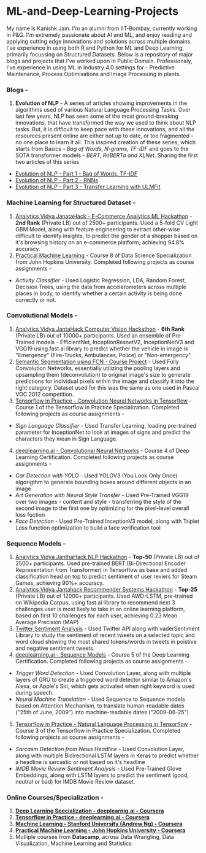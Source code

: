 # ML-and-Deep-Learning-Projects

My name is Kanishk Jain. I'm an alumni from IIT-Bombay, currently working in P&G. I'm extremely passionate about AI and ML, and enjoy reading and applying cutting edge innovations and solutions across multiple domains. I've experience in using both R and Python for ML and Deep Learning, primarily focussing on Structured Datasets. Below is a repository of major blogs and projects that I've worked upon in Public Domain. Professionaly, I've experience in using ML in Industry 4.0 settings for - Predictive Maintenance, Process Optimisations and Image Processing in plants.

### Blogs -
1. **Evolution of NLP** - A series of articles showing improvements in the algorithms used of various Natural Language Processing Tasks. Over last few years, NLP has seen some of the most ground-breaking innovations, that have transformed the way we used to think about NLP tasks. But, it is difficult to keep pace with these innovations, and all the resources present online are either not up to date, or too fragmented - no one place to learn it all. This inspired creation of these series, which starts from Basics - *Bag of Words*, *N-grams*, *TF-IDF* and goes to the SOTA transformer models - *BERT, RoBERTa and XLNet*. Sharing the first two articles of this series
  * [Evolution of NLP - Part 1 - Bag of Words, TF-IDF](https://medium.com/@jainkanishk001/evolution-of-nlp-part-1-bag-of-words-tf-idf-9518cb59d2d1)
  * [Evolution of NLP - Part 2 - RNNs](https://medium.com/@jainkanishk001/evolution-of-nlp-part-2-recurrent-neural-networks-af483f708c3d)
  * [Evolution of NLP - Part 3 - Transfer Learning with ULMFit](https://medium.com/@jainkanishk001/evolution-of-nlp-part-3-transfer-learning-using-ulmfit-267d0a73421e)

### Machine Learning for Structured Dataset -
1. [Analytics Vidya JanataHack - E-Commerce Analytics ML Hackathon](https://github.com/KanishkJain/Analytics-Vidhya-JantaHack-) - **2nd Rank** (Private LB) out of 2500+ participants. Used a 5-fold CV Light GBM Model, along with feature engineering to extract other-wise difficult to identify insights, to predict the gender of a shopper based on it's browsing history on an e-commerce platform; achieving 94.8% accuracy.
2. [Practical Machine Learning](https://www.coursera.org/account/accomplishments/records/QA7US5DYN7ZQ) - Course 8 of Data Science Specialization from John Hopkins University. Completed following projects as course assignments -
* *Activity Classifier* - Used Logistic Regression, LDA, Random Forest, Decision Trees, using the data from accelerometers across multiple places in body, to identify whether a certain activity is being done correctly or not.

### Convolutional Models -
1. [Analytics Vidya JantaHack Computer Vision Hackathon](https://github.com/KanishkJain/ML-and-Deep-Learning-Projects/tree/master/Convolution%20NN%20Models) - **6th Rank** (Private LB) out of 10000+ participants. Used an ensemble of Pre-Trained models - EfficientNet, InceptionResnetV2, InceptionNetV3 and VGG19 using fast.ai library to predict whether the vehicle in image is "Emergency" (Fire-Trucks, Ambulances, Police) or "Non-emergency"
2. [Semantic Segmentation using FCN - Course Project](https://github.com/KanishkJain/Semantic-Segmentation-using-FCNs) - Used Fully Convolution Networks, essentially utilizing the pooling layers and upsampling them (deconvolution) to original image's size to generate predictions for individual pixels within the image and classify it into the right category. Dataset used for this was the same as one used in Pascal VOC 2012 competition.
3. [Tensorflow in Practice - Convolution Neural Networks in Tensorflow](https://www.coursera.org/account/accomplishments/records/UDTUDWKQVB54) - Course 1 of the Tensorflow in Practice Specialization. Completed following projects as course assignments -
 * *Sign Language Classifier* - Used Transfer Learning, loading pre-trained parameter for InceptionNet to look at images of signs and predict the characters they mean in Sign Language.
4. [deeplearning.ai - Convolutional Neural Networks](https://www.coursera.org/account/accomplishments/records/487KFZGDULS6) - Course 4 of Deep Learning Certification. Completed following projects as course assignments -
 * *Car Detection with YOLO* - Used YOLOV3 (You Look Only Once) algorigthm to generate bounding boxes around different objects in an image
 * *Art Generation with Neural Style Transfer* - Used Pre-Trained VGG19 over two images - content and style - transferring the style of the second image to the first one by optimizing for the pixel-level overall loss fuction
 * *Face Detection* - Used Pre-Trained InceptionV3 model, along with Triplet Loss function optimization to build a face verification tool


### Sequence Models - 
1. [Analytics Vidya JanthaHack NLP Hackathon](https://github.com/KanishkJain/ML-and-Deep-Learning-Projects/blob/master/Sequence%20Models/Steam%20Reviews%20Classifier%20with%20BERT.ipynb) - **Top-50** (Private LB) out of 2500+ participants. Used pre-trained BERT (Bi-Directional Encoder Representation from Transformer) in Tensorflow as base and added classification head on top to predict sentiment of user reviers for Steam Games, achieving 90%+ accuracy.
2. [Analytics Vidya Jantahack Recommender Systems Hackathon](https://github.com/KanishkJain/ML-and-Deep-Learning-Projects/blob/master/Sequence%20Models/Recommender%20System%20-%20FastAI%20Language%20Model%20(1).ipynb) - **Top-25** (Private LB) out of 12000+ participants. Used AWD-LSTM, pre-trained on Wikipedia Corpus, using fast.ai library to recommend next 3 challenges user is most likely to take in an online learning platform, based on first 10 challenges for each user, achieving 0.23 Mean Average Precision (MAP)
3. [Twitter Sentiment Analysis](https://github.com/KanishkJain/ML-and-Deep-Learning-Projects/blob/master/Sequence%20Models/Twitter%20Sentiment%20Analysis.ipynb) - Used Twitter API along with vaderSentiment Library to study the sentiment of recent tweets on a selected topic and word cloud showing the most shared tokens/words in tweets in poistive and negative sentiment tweets.
4. [deeplearning.ai - Sequence Models](https://www.coursera.org/account/accomplishments/records/W479BMQL3WL3) - Course 5 of the Deep Learning Certification. Completed following projects as course assignments - 
  * *Trigger Word Detection* - Used Convolution Layer, along with multiple layers of GRU to create a triggered word detector similar to Amazon's Alexa, or Apple's Siri, which gets activated when right keyword is used during speech.
  * *Neural Machine Translation* - Used Sequence to Sequence models based on Attention Mechanism, to translate human-readable dates ("25th of June, 2009") into machine-readable dates ("2009-06-25")
5. [Tensorflow in Practice - Natural Language Processing in Tensorflow](https://www.coursera.org/account/accomplishments/records/CFT97H5YU8H9) - Course 3 of the Tensorflow in Practice Specialization. Completed following projects as course assignments -
  * *Sarcasm Detection from News Headline* - Used Convolution Layer, along with multiple Bidirectional LSTM layers in Keras to predict whether a headline is sarcastic or not based on it's headline
  * *IMDB Movie Review Sentiment Analysis* - Used Pre-Trained Glove Embeddings, along with LSTM layers to predict the sentiment (good, neutral or bad) for IMDB Movie Review dataset.
  
### Online Courses/Specialization -
1. [**Deep Learning Specialization - deeplearnig.ai - Coursera**](https://www.coursera.org/account/accomplishments/specialization/HLQBKARHV996)
2. [**Tensorflow in Practice - deeplearning.ai - Coursera**](https://www.coursera.org/account/accomplishments/specialization/NM98KUR9DDTV)
3. [**Machine Learning - Stanford University (Andrew Ng) - Coursera**](https://www.coursera.org/account/accomplishments/records/5XM3MSJ46P5B)
4. [**Practical Machine Learning - John Hopkins University - Coursera**](https://www.coursera.org/account/accomplishments/records/QA7US5DYN7ZQ)
5. Mutliple courses from **Datacamp**, across Data Wrangling, Data Visualization, Machine Learning and Statistics
